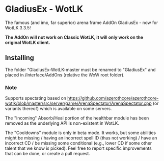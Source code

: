 # GladiusEx - WotLK

The famous (and imo, far superior) arena frame AddOn GladiusEx - now for WotLK 3.3.5!

**The AddOn will not work on Classic WotLK, it will only work on the original WotLK client.**

## Installing

The folder "GladiusEx-WotLK-master must be renamed to "GladiusEx" and placed in /Interface/AddOns (relative the WoW root folder).

### Note

Supports spectating based on https://github.com/azerothcore/azerothcore-wotlk/blob/master/src/server/game/ArenaSpectator/ArenaSpectator.cpp (or variants thereof) which is available on some servers.

The "Incoming" Absorb/Heal portion of the healthbar module has been removed as the underlying API is non-existent in WotLK.

The "Cooldowns" module is only in beta mode. It works, but some abilities might be missing / having an incorrect spell ID (thus not working) / have an incorrect CD / be missing some conditional (e.g., lower CD if some other talent that we know is picked). Feel free to report specific improvements that can be done, or create a pull request.
